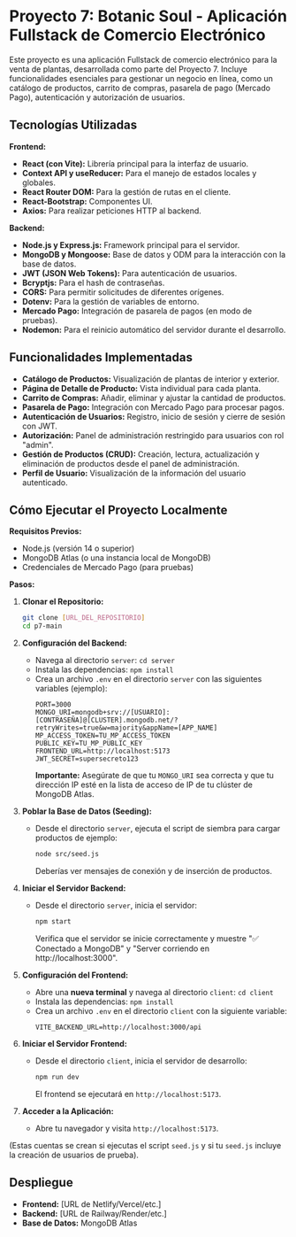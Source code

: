 # Proyecto 7: Botanic Soul - Aplicación Fullstack de Comercio Electrónico

Este proyecto es una aplicación Fullstack de comercio electrónico para la venta de plantas, desarrollada como parte del Proyecto 7. Incluye funcionalidades esenciales para gestionar un negocio en línea, como un catálogo de productos, carrito de compras, pasarela de pago (Mercado Pago), autenticación y autorización de usuarios.

## Tecnologías Utilizadas

**Frontend:**
*   **React (con Vite):** Librería principal para la interfaz de usuario.
*   **Context API y useReducer:** Para el manejo de estados locales y globales.
*   **React Router DOM:** Para la gestión de rutas en el cliente.
*   **React-Bootstrap:** Componentes UI.
*   **Axios:** Para realizar peticiones HTTP al backend.

**Backend:**
*   **Node.js y Express.js:** Framework principal para el servidor.
*   **MongoDB y Mongoose:** Base de datos y ODM para la interacción con la base de datos.
*   **JWT (JSON Web Tokens):** Para autenticación de usuarios.
*   **Bcryptjs:** Para el hash de contraseñas.
*   **CORS:** Para permitir solicitudes de diferentes orígenes.
*   **Dotenv:** Para la gestión de variables de entorno.
*   **Mercado Pago:** Integración de pasarela de pagos (en modo de pruebas).
*   **Nodemon:** Para el reinicio automático del servidor durante el desarrollo.

## Funcionalidades Implementadas

*   **Catálogo de Productos:** Visualización de plantas de interior y exterior.
*   **Página de Detalle de Producto:** Vista individual para cada planta.
*   **Carrito de Compras:** Añadir, eliminar y ajustar la cantidad de productos.
*   **Pasarela de Pago:** Integración con Mercado Pago para procesar pagos.
*   **Autenticación de Usuarios:** Registro, inicio de sesión y cierre de sesión con JWT.
*   **Autorización:** Panel de administración restringido para usuarios con rol "admin".
*   **Gestión de Productos (CRUD):** Creación, lectura, actualización y eliminación de productos desde el panel de administración.
*   **Perfil de Usuario:** Visualización de la información del usuario autenticado.

## Cómo Ejecutar el Proyecto Localmente

**Requisitos Previos:**
*   Node.js (versión 14 o superior)
*   MongoDB Atlas (o una instancia local de MongoDB)
*   Credenciales de Mercado Pago (para pruebas)

**Pasos:**

1.  **Clonar el Repositorio:**
    ```bash
    git clone [URL_DEL_REPOSITORIO]
    cd p7-main
    ```

2.  **Configuración del Backend:**
    *   Navega al directorio `server`: `cd server`
    *   Instala las dependencias: `npm install`
    *   Crea un archivo `.env` en el directorio `server` con las siguientes variables (ejemplo):
        ```
        PORT=3000
        MONGO_URI=mongodb+srv://[USUARIO]:[CONTRASEÑA]@[CLUSTER].mongodb.net/?retryWrites=true&w=majority&appName=[APP_NAME]
        MP_ACCESS_TOKEN=TU_MP_ACCESS_TOKEN
        PUBLIC_KEY=TU_MP_PUBLIC_KEY
        FRONTEND_URL=http://localhost:5173
        JWT_SECRET=supersecreto123
        ```
        **Importante:** Asegúrate de que tu `MONGO_URI` sea correcta y que tu dirección IP esté en la lista de acceso de IP de tu clúster de MongoDB Atlas.

3.  **Poblar la Base de Datos (Seeding):**
    *   Desde el directorio `server`, ejecuta el script de siembra para cargar productos de ejemplo:
        ```bash
        node src/seed.js
        ```
        Deberías ver mensajes de conexión y de inserción de productos.

4.  **Iniciar el Servidor Backend:**
    *   Desde el directorio `server`, inicia el servidor:
        ```bash
        npm start
        ```
        Verifica que el servidor se inicie correctamente y muestre "✅ Conectado a MongoDB" y "Server corriendo en http://localhost:3000".

5.  **Configuración del Frontend:**
    *   Abre una **nueva terminal** y navega al directorio `client`: `cd client`
    *   Instala las dependencias: `npm install`
    *   Crea un archivo `.env` en el directorio `client` con la siguiente variable:
        ```
        VITE_BACKEND_URL=http://localhost:3000/api
        ```

6.  **Iniciar el Servidor Frontend:**
    *   Desde el directorio `client`, inicia el servidor de desarrollo:
        ```bash
        npm run dev
        ```
        El frontend se ejecutará en `http://localhost:5173`.

7.  **Acceder a la Aplicación:**
    *   Abre tu navegador y visita `http://localhost:5173`.


(Estas cuentas se crean si ejecutas el script `seed.js` y si tu `seed.js` incluye la creación de usuarios de prueba).

## Despliegue

*   **Frontend:** [URL de Netlify/Vercel/etc.]
*   **Backend:** [URL de Railway/Render/etc.]
*   **Base de Datos:** MongoDB Atlas